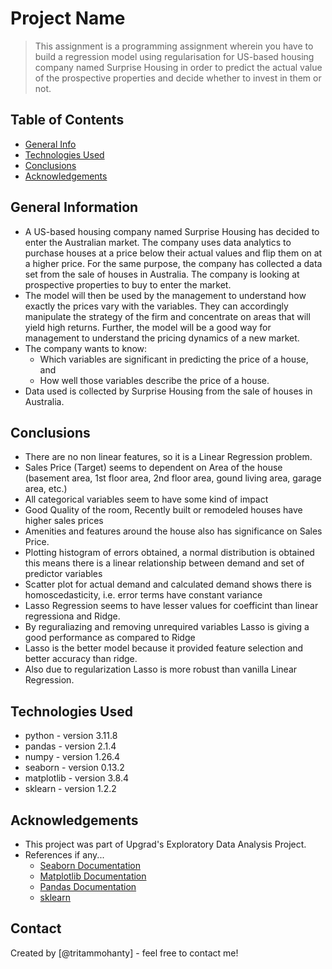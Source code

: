 # Project Name
> This assignment is a programming assignment wherein you have to build a regression model using regularisation for US-based housing company named Surprise Housing in order to predict the actual value of the prospective properties and decide whether to invest in them or not.


## Table of Contents
* [General Info](#general-information)
* [Technologies Used](#technologies-used)
* [Conclusions](#conclusions)
* [Acknowledgements](#acknowledgements)

## General Information
- A US-based housing company named Surprise Housing has decided to enter the Australian market. The company uses data analytics to purchase houses at a price below their actual values and flip them on at a higher price. For the same purpose, the company has collected a data set from the sale of houses in Australia. The company is looking at prospective properties to buy to enter the market.
- The model will then be used by the management to understand how exactly the prices vary with the variables. They can accordingly manipulate the strategy of the firm and concentrate on areas that will yield high returns. Further, the model will be a good way for management to understand the pricing dynamics of a new market.
- The company wants to know:
  - Which variables are significant in predicting the price of a house, and
  - How well those variables describe the price of a house.
- Data used is collected by Surprise Housing from the sale of houses in Australia.


## Conclusions

- There are no non linear features, so it is a Linear Regression problem.
- Sales Price (Target) seems to  dependent on Area of the house (basement area, 1st floor area, 2nd floor area, gound living area, garage area, etc.)
- All categorical variables seem to have some kind of impact
- Good Quality of the room, Recently built or remodeled houses have higher sales prices
- Amenities and features around the house also has significance on Sales Price.
- Plotting histogram of errors obtained, a normal distribution is obtained this means there is a linear relationship between demand and set of predictor variables
- Scatter plot for actual demand and calculated demand shows there is homoscedasticity, i.e. error terms have constant variance
- Lasso Regression seems to have lesser values for coefficint than linear regressiona and Ridge.
- By reguraliazing and removing unrequired variables Lasso is giving a good performance as compared to Ridge
- Lasso is the better model because it provided feature selection and better accuracy than ridge.
- Also due to regularization Lasso is more robust than vanilla Linear Regression.

## Technologies Used
- python     - version 3.11.8
- pandas     - version 2.1.4
- numpy      - version 1.26.4
- seaborn    - version 0.13.2
- matplotlib - version 3.8.4
- sklearn    - version 1.2.2

<!-- As the libraries versions keep on changing, it is recommended to mention the version of library used in this project -->

## Acknowledgements
- This project was part of Upgrad's Exploratory Data Analysis Project.
- References if any...
  - [Seaborn Documentation](https://seaborn.pydata.org/api.html)
  - [Matplotlib Documentation](https://matplotlib.org/stable/api/index.html)
  - [Pandas Documentation](https://pandas.pydata.org/pandas-docs/stable/reference/index.html)
  - [sklearn](https://scikit-learn.org/stable/modules/classes.html#)


## Contact
Created by [@tritammohanty] - feel free to contact me!


<!-- Optional -->
<!-- ## License -->
<!-- This project is open source and available under the [... License](). -->
